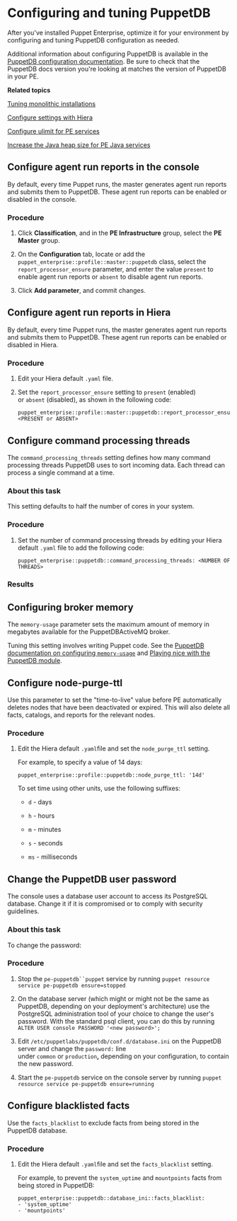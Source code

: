 # Configuring and tuning PuppetDB

After you've installed Puppet Enterprise, optimize it for your environment by configuring and tuning PuppetDB configuration as needed.

Additional information about configuring PuppetDB is available in the [PuppetDB configuration documentation](https://docs.puppet.com/puppetdb/5.1/configure.html). Be sure to check that the PuppetDB docs version you're looking at matches the version of PuppetDB in your PE.

**Related topics**  


[Tuning monolithic installations](tuning_monolithic.md#)

[Configure settings with Hiera](config_intro.md#)

[Configure ulimit for PE services](config_ulimit.md#)

[Increase the Java heap size for PE Java services](config_java_args.md#)

## Configure agent run reports in the console

By default, every time Puppet runs, the master generates agent run reports and submits them to PuppetDB. These agent run reports can be enabled or disabled in the console.

### Procedure

1.  Click **Classification**, and in the **PE Infrastructure** group, select the **PE Master** group.

2.  On the **Configuration** tab, locate or add the `puppet_enterprise::profile::master::puppetdb` class, select the `report_processor_ensure` parameter, and enter the value `present` to enable agent run reports or `absent` to disable agent run reports.

3.  Click **Add parameter**, and commit changes.


## Configure agent run reports in Hiera

By default, every time Puppet runs, the master generates agent run reports and submits them to PuppetDB. These agent run reports can be enabled or disabled in Hiera.

### Procedure

1.  Edit your Hiera default `.yaml` file.

2.  Set the `report_processor_ensure` setting to `present` \(enabled\) or `absent` \(disabled\), as shown in the following code:

    ```
    puppet_enterprise::profile::master::puppetdb::report_processor_ensure: <PRESENT or ABSENT>
    ```


## Configure command processing threads

The `command_processing_threads` setting defines how many command processing threads PuppetDB uses to sort incoming data. Each thread can process a single command at a time.

### About this task

This setting defaults to half the number of cores in your system.

### Procedure

1.  Set the number of command processing threads by editing your Hiera default `.yaml` file to add the following code:

    ```
    puppet_enterprise::puppetdb::command_processing_threads: <NUMBER OF THREADS>
    ```


### Results

## Configuring broker memory

The `memory-usage` parameter sets the maximum amount of memory in megabytes available for the PuppetDBActiveMQ broker.

Tuning this setting involves writing Puppet code. See the [PuppetDB documentation on configuring `memory-usage`](https://docs.puppet.com/puppetdb/5.1/configure.html#memory-usage) and [Playing nice with the PuppetDB module](https://docs.puppet.com/puppetdb/5.1/configure.html#playing-nice-with-the-puppetdb-module).

## Configure node-purge-ttl

Use this parameter to set the "time-to-live" value before PE automatically deletes nodes that have been deactivated or expired. This will also delete all facts, catalogs, and reports for the relevant nodes.

### Procedure

1.  Edit the Hiera default `.yaml`file and set the `node_purge_ttl` setting.

    For example, to specify a value of 14 days:

    ```
    puppet_enterprise::profile::puppetdb::node_purge_ttl: '14d'
    ```

    To set time using other units, use the following suffixes:

    -   `d` - days

    -   `h` - hours

    -   `m` - minutes

    -   `s` - seconds

    -   `ms` - milliseconds


## Change the PuppetDB user password

The console uses a database user account to access its PostgreSQL database. Change it if it is compromised or to comply with security guidelines.

### About this task

To change the password:

### Procedure

1.  Stop the `pe-puppetdb``puppet` service by running `puppet resource service pe-puppetdb ensure=stopped`

2.  On the database server \(which might or might not be the same as PuppetDB, depending on your deployment's architecture\) use the PostgreSQL administration tool of your choice to change the user's password. With the standard psql client, you can do this by running `ALTER USER console PASSWORD '<new password>';`

3.  Edit `/etc/puppetlabs/puppetdb/conf.d/database.ini` on the PuppetDB server and change the `password:` line under `common` or `production`**,** depending on your configuration, to contain the new password.

4.  Start the `pe-puppetdb` service on the console server by running `puppet resource service pe-puppetdb ensure=running`


## Configure blacklisted facts

Use the `facts_blacklist` to exclude facts from being stored in the PuppetDB database.

### Procedure

1.  Edit the Hiera default `.yaml`file and set the `facts_blacklist` setting.

    For example, to prevent the `system_uptime` and `mountpoints` facts from being stored in PuppetDB:

    ```
    puppet_enterprise::puppetdb::database_ini::facts_blacklist:
    - 'system_uptime' 
    - 'mountpoints' 
    ```


